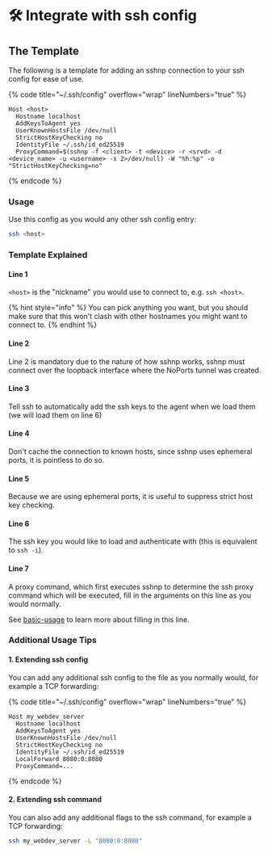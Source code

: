 # 🛠️ Integrate with ssh config

## The Template

The following is a template for adding an sshnp connection to your ssh config for ease of use.

{% code title="~/.ssh/config" overflow="wrap" lineNumbers="true" %}
```
Host <host>
  Hostname localhost
  AddKeysToAgent yes
  UserKnownHostsFile /dev/null
  StrictHostKeyChecking no
  IdentityFile ~/.ssh/id_ed25519
  ProxyCommand=$(sshnp -f <client> -t <device> -r <srvd> -d <device_name> -u <username> -x 2>/dev/null) -W "%h:%p" -o "StrictHostKeyChecking=no"
```
{% endcode %}

### Usage

Use this config as you would any other ssh config entry:

```bash
ssh <host>
```

### Template Explained

#### Line 1

`<host>` is the "nickname" you would use to connect to, e.g. `ssh <host>`.

{% hint style="info" %}
You can pick anything you want, but you should make sure that this won't clash with other hostnames you might want to connect to.
{% endhint %}

#### Line 2

Line 2 is mandatory due to the nature of how sshnp works, sshnp must connect over the loopback interface where the NoPorts tunnel was created.

#### Line 3

Tell ssh to automatically add the ssh keys to the agent when we load them (we will load them on line 6)

#### Line 4

Don't cache the connection to known hosts, since sshnp uses ephemeral ports, it is pointless to do so.

#### Line 5

Because we are using ephemeral ports, it is useful to suppress strict host key checking.

#### Line 6

The ssh key you would like to load and authenticate with (this is equivalent to `ssh -i`).

#### Line 7

A proxy command, which first executes sshnp to determine the ssh proxy command which will be executed, fill in the arguments on this line as you would normally.

See [basic-usage](basic-usage/ "mention") to learn more about filling in this line.

### Additional Usage Tips

#### 1. Extending ssh config

You can add any additional ssh config to the file as you normally would, for example a TCP forwarding:

{% code title="~/.ssh/config" overflow="wrap" lineNumbers="true" %}
```
Host my_webdev_server
  Hostname localhost
  AddKeysToAgent yes
  UserKnownHostsFile /dev/null
  StrictHostKeyChecking no
  IdentityFile ~/.ssh/id_ed25519
  LocalForward 8080:0:8080
  ProxyCommand=...
```
{% endcode %}

#### 2. Extending ssh command

You can also add any additional flags to the ssh command, for example a TCP forwarding:

```bash
ssh my_webdev_server -L "8080:0:8080"
```
